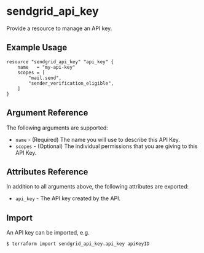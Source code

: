 # sendgrid_api_key

Provide a resource to manage an API key.

## Example Usage

```hcl
resource "sendgrid_api_key" "api_key" {
	name   = "my-api-key"
	scopes = [
		"mail.send",
		"sender_verification_eligible",
	]
}
```

## Argument Reference

The following arguments are supported:

* `name` - (Required) The name you will use to describe this API Key.
* `scopes` - (Optional) The individual permissions that you are giving to this API Key.

## Attributes Reference

In addition to all arguments above, the following attributes are exported:

* `api_key` - The API key created by the API.


## Import

An API key can be imported, e.g.
```hcl
$ terraform import sendgrid_api_key.api_key apiKeyID
```

